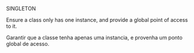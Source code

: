 SINGLETON

Ensure a class only has one instance, and provide a global point of access to it.

Garantir que a classe tenha apenas uma instancia, e provenha um ponto global de acesso.

